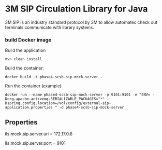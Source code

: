 # 3M SIP Circulation Library for Java

3M SIP is an industry standard protocol by 3M to allow automatec check out terminals communicate with library systems.

### build Docker image
Build the application
```
mvn clean install
```
Build the container:
```
docker build -t phase4-scsb-sip-mock-server .
```
Run the container (example)
```
docker run --name phase4-scsb-sip-mock-server -p 9101:9101 -e "ENV= -Dorg.apache.activemq.SERIALIZABLE_PACKAGES="*" -Dspring.config.location=/vol/config/external-sip-application.properties " -d phase4-scsb-sip-mock-server
```

## Properties
ils.mock.sip.server.url = 172.17.0.8

ils.mock.sip.server.port = 9101

